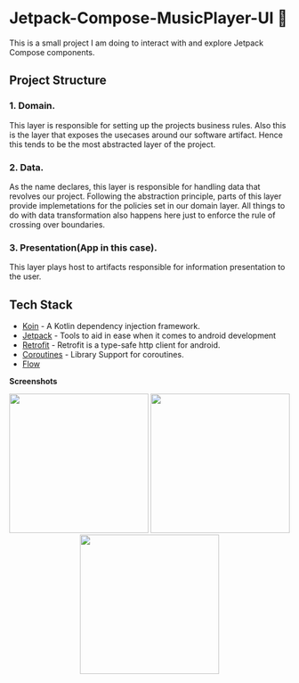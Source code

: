 # Jetpack-Compose-MusicPlayer-UI 🎵

This is a small project I am doing to interact with and explore Jetpack Compose components.

## Project Structure
### 1. Domain.
This layer is responsible for setting up the projects business rules. Also this is the layer that exposes the usecases around our software artifact.
Hence this tends to be the most abstracted layer of the project.

### 2. Data.
As the name declares, this layer is responsible for handling data that revolves our project. Following the abstraction principle, parts of this layer provide implemetations for the policies set in our domain layer.
All things to do with data transformation also happens here just to enforce the rule of crossing over boundaries.
### 3. Presentation(App in this case).
This layer plays host to artifacts responsible for information presentation to the user.

## Tech Stack
- [Koin](https://github.com/google/hilt) - A Kotlin dependency injection framework.
- [Jetpack](https://developer.android.com/jetpack) - Tools to aid in ease when it comes to android development
- [Retrofit](https://square.github.io/retrofit/) - Retrofit is a type-safe http client for android.
- [Coroutines](https://github.com/Kotlin/kotlinx.coroutines) - Library Support for coroutines.
- [Flow](https://developer.android.com/kotlin/flow)

**Screenshots**

<p align="center">
  <img src="https://user-images.githubusercontent.com/59829833/144233196-73631d0c-d0a7-405b-a2a5-c476a5b652ab.jpg" width="250"/>
  <img src="https://user-images.githubusercontent.com/59829833/144233533-e4768715-6d7c-4dc9-a3b6-ba4bb10cbc4a.jpg" width="250"/>
  <img src="https://user-images.githubusercontent.com/59829833/144233779-7d0f7e27-bad4-4c52-bc20-73f13a1b4f84.jpg" width="250"/>
</p>



